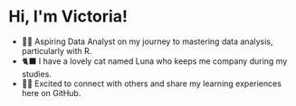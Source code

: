 <!DOCTYPE html>
<html>
<body>
	<h1>Hi, I'm Victoria! </h1>
</body>
</html>

- 👩‍💻 Aspiring Data Analyst on my journey to mastering data analysis, particularly with R. 
- 🐈‍⬛ I have a lovely cat named Luna who keeps me company during my studies.
- 🙇‍♀️ Excited to connect with others and share my learning experiences here on GitHub.
